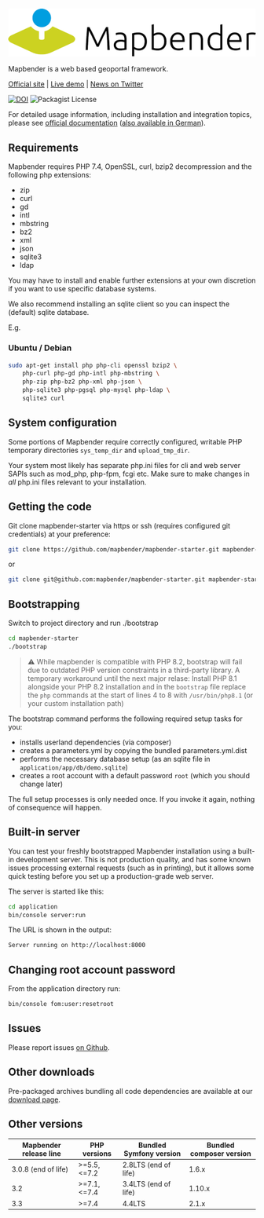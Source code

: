 ![Mapbender](./application/app/Resources/public/image/Mapbender-logo.png)

Mapbender is a web based geoportal framework.

[Official site](https://mapbender.org/?q=en) | [Live demo](https://demo.mapbender.org/) | [News on Twitter](https://twitter.com/mapbender)

[![DOI](https://zenodo.org/badge/DOI/10.5281/zenodo.5887014.svg)](https://doi.org/10.5281/zenodo.5887014)
![Packagist License](https://img.shields.io/packagist/l/mapbender/mapbender)


For detailed usage information, including installation and integration topics, please see [official documentation](https://doc.mapbender.org/en/) ([also available in German](https://doc.mapbender.org/de/)).

## Requirements

Mapbender requires PHP 7.4, OpenSSL, curl, bzip2 decompression and the following php extensions:
* zip
* curl
* gd
* intl
* mbstring
* bz2
* xml
* json
* sqlite3
* ldap

You may have to install and enable further extensions at your own discretion if you
want to use specific database systems.

We also recommend installing an sqlite client so you can inspect the (default) sqlite
database.

E.g.

### Ubuntu / Debian

```sh
sudo apt-get install php php-cli openssl bzip2 \
    php-curl php-gd php-intl php-mbstring \
    php-zip php-bz2 php-xml php-json \
    php-sqlite3 php-pgsql php-mysql php-ldap \
    sqlite3 curl
```

## System configuration
Some portions of Mapbender require correctly configured, writable PHP temporary directories
`sys_temp_dir` and `upload_tmp_dir`.

Your system most likely has separate php.ini files for cli and web server SAPIs such as mod_php, php-fpm, fcgi etc.
Make sure to make changes in _all_ php.ini files relevant to your installation.

## Getting the code

Git clone mapbender-starter via https or ssh (requires configured git credentials) at your preference:
```sh
git clone https://github.com/mapbender/mapbender-starter.git mapbender-starter
```

or

```sh
git clone git@github.com:mapbender/mapbender-starter.git mapbender-starter
```

## Bootstrapping
Switch to project directory and run ./bootstrap
```sh
cd mapbender-starter
./bootstrap
```

> :warning: While mapbender is compatible with PHP 8.2, bootstrap will fail due to outdated 
> PHP version constraints in a third-party library. A temporary workaround until the next major relase:
> Install PHP 8.1 alongside your PHP 8.2 installation and in the `bootstrap` file
> replace the `php` commands at the start of lines 4 to 8 with `/usr/bin/php8.1` (or your custom installation path)

The bootstrap command performs the following required setup tasks for you:
* installs userland dependencies (via composer)
* creates a parameters.yml by copying the bundled parameters.yml.dist
* performs the necessary database setup (as an sqlite file in `application/app/db/demo.sqlite`)
* creates a root account with a default password `root` (which you should change later)

The full setup processes is only needed once. If you invoke it again, nothing of consequence will happen.

## Built-in server
You can test your freshly bootstrapped Mapbender installation using a built-in development server.
This is not production quality, and has some known issues processing external requests (such as
in printing), but it allows some quick testing before you set up a production-grade web server.

The server is started like this:
```sh
cd application
bin/console server:run
```

The URL is shown in the output:
```sh
Server running on http://localhost:8000
```

## Changing root account password
From the application directory run:
```sh
bin/console fom:user:resetroot
```

## Issues

Please report issues [on Github](https://github.com/mapbender/mapbender/issues).


## Other downloads

Pre-packaged archives bundling all code dependencies are available at our [download page](https://mapbender.org/en/download).

## Other versions

|Mapbender release line|PHP versions|Bundled Symfony version|Bundled composer version|
|----|----|----|----|
|3.0.8 (end of life)|>=5.5, <=7.2|2.8LTS (end of life)|1.6.x|
|3.2|\>=7.1, <=7.4|3.4LTS (end of life)|1.10.x|
|3.3|\>=7.4|4.4LTS|2.1.x|
